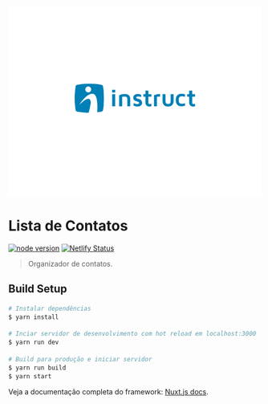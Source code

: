 ![Logo of the project](./instruct-logo.png)
# Lista de Contatos
[![node version](https://img.shields.io/badge/node%20version-v10.15.0-brightgreen.svg)](https://nodejs.org/docs/latest-v9.x/api/)
[![Netlify Status](https://api.netlify.com/api/v1/badges/e41104d2-da9c-4da7-8146-9f7d0aeebdbd/deploy-status)](https://app.netlify.com/sites/instructcontacts/deploys)

> Organizador de contatos.

## Build Setup

``` bash
# Instalar dependências
$ yarn install

# Inciar servidor de desenvolvimento com hot reload em localhost:3000
$ yarn run dev

# Build para produção e iniciar servidor
$ yarn run build
$ yarn start
```

Veja a documentação completa do framework: [Nuxt.js docs](https://nuxtjs.org).
